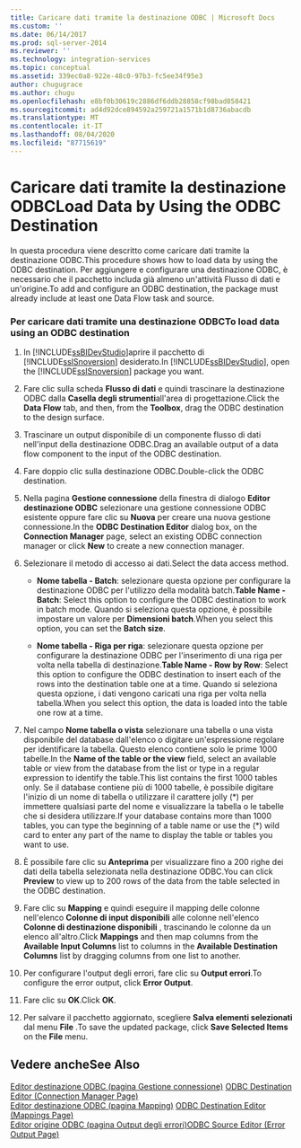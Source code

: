 ```yaml
---
title: Caricare dati tramite la destinazione ODBC | Microsoft Docs
ms.custom: ''
ms.date: 06/14/2017
ms.prod: sql-server-2014
ms.reviewer: ''
ms.technology: integration-services
ms.topic: conceptual
ms.assetid: 339ec0a8-922e-48c0-97b3-fc5ee34f95e3
author: chugugrace
ms.author: chugu
ms.openlocfilehash: e8bf0b30619c2886df6ddb28858cf98bad858421
ms.sourcegitcommit: ad4d92dce894592a259721a1571b1d8736abacdb
ms.translationtype: MT
ms.contentlocale: it-IT
ms.lasthandoff: 08/04/2020
ms.locfileid: "87715619"
---
```

# <a name="load-data-by-using-the-odbc-destination"></a><span data-ttu-id="3d8b2-102">Caricare dati tramite la destinazione ODBC</span><span class="sxs-lookup"><span data-stu-id="3d8b2-102">Load Data by Using the ODBC Destination</span></span>
  <span data-ttu-id="3d8b2-103">In questa procedura viene descritto come caricare dati tramite la destinazione ODBC.</span><span class="sxs-lookup"><span data-stu-id="3d8b2-103">This procedure shows how to load data by using the ODBC destination.</span></span> <span data-ttu-id="3d8b2-104">Per aggiungere e configurare una destinazione ODBC, è necessario che il pacchetto includa già almeno un'attività Flusso di dati e un'origine.</span><span class="sxs-lookup"><span data-stu-id="3d8b2-104">To add and configure an ODBC destination, the package must already include at least one Data Flow task and source.</span></span>  
  
### <a name="to-load-data-using-an-odbc-destination"></a><span data-ttu-id="3d8b2-105">Per caricare dati tramite una destinazione ODBC</span><span class="sxs-lookup"><span data-stu-id="3d8b2-105">To load data using an ODBC destination</span></span>  
  
1.  <span data-ttu-id="3d8b2-106">In [!INCLUDE[ssBIDevStudio](../../includes/ssbidevstudio-md.md)]aprire il pacchetto di [!INCLUDE[ssISnoversion](../../includes/ssisnoversion-md.md)] desiderato.</span><span class="sxs-lookup"><span data-stu-id="3d8b2-106">In [!INCLUDE[ssBIDevStudio](../../includes/ssbidevstudio-md.md)], open the [!INCLUDE[ssISnoversion](../../includes/ssisnoversion-md.md)] package you want.</span></span>  
  
2.  <span data-ttu-id="3d8b2-107">Fare clic sulla scheda **Flusso di dati** e quindi trascinare la destinazione ODBC dalla **Casella degli strumenti**all'area di progettazione.</span><span class="sxs-lookup"><span data-stu-id="3d8b2-107">Click the **Data Flow** tab, and then, from the **Toolbox**, drag the ODBC destination to the design surface.</span></span>  
  
3.  <span data-ttu-id="3d8b2-108">Trascinare un output disponibile di un componente flusso di dati nell'input della destinazione ODBC.</span><span class="sxs-lookup"><span data-stu-id="3d8b2-108">Drag an available output of a data flow component to the input of the ODBC destination.</span></span>  
  
4.  <span data-ttu-id="3d8b2-109">Fare doppio clic sulla destinazione ODBC.</span><span class="sxs-lookup"><span data-stu-id="3d8b2-109">Double-click the ODBC destination.</span></span>  
  
5.  <span data-ttu-id="3d8b2-110">Nella pagina **Gestione connessione** della finestra di dialogo **Editor destinazione ODBC** selezionare una gestione connessione ODBC esistente oppure fare clic su **Nuova** per creare una nuova gestione connessione.</span><span class="sxs-lookup"><span data-stu-id="3d8b2-110">In the **ODBC Destination Editor** dialog box, on the **Connection Manager** page, select an existing ODBC connection manager or click **New** to create a new connection manager.</span></span>  
  
6.  <span data-ttu-id="3d8b2-111">Selezionare il metodo di accesso ai dati.</span><span class="sxs-lookup"><span data-stu-id="3d8b2-111">Select the data access method.</span></span>  
  
    -   <span data-ttu-id="3d8b2-112">**Nome tabella - Batch**: selezionare questa opzione per configurare la destinazione ODBC per l'utilizzo della modalità batch.</span><span class="sxs-lookup"><span data-stu-id="3d8b2-112">**Table Name - Batch**: Select this option to configure the ODBC destination to work in batch mode.</span></span> <span data-ttu-id="3d8b2-113">Quando si seleziona questa opzione, è possibile impostare un valore per **Dimensioni batch**.</span><span class="sxs-lookup"><span data-stu-id="3d8b2-113">When you select this option, you can set the **Batch size**.</span></span>  
  
    -   <span data-ttu-id="3d8b2-114">**Nome tabella - Riga per riga**: selezionare questa opzione per configurare la destinazione ODBC per l'inserimento di una riga per volta nella tabella di destinazione.</span><span class="sxs-lookup"><span data-stu-id="3d8b2-114">**Table Name - Row by Row**: Select this option to configure the ODBC destination to insert each of the rows into the destination table one at a time.</span></span> <span data-ttu-id="3d8b2-115">Quando si seleziona questa opzione, i dati vengono caricati una riga per volta nella tabella.</span><span class="sxs-lookup"><span data-stu-id="3d8b2-115">When you select this option, the data is loaded into the table one row at a time.</span></span>  
  
7.  <span data-ttu-id="3d8b2-116">Nel campo **Nome tabella o vista** selezionare una tabella o una vista disponibile del database dall'elenco o digitare un'espressione regolare per identificare la tabella. Questo elenco contiene solo le prime 1000 tabelle.</span><span class="sxs-lookup"><span data-stu-id="3d8b2-116">In the **Name of the table or the view** field, select an available table or view from the database from the list or type in a regular expression to identify the table.This list contains the first 1000 tables only.</span></span> <span data-ttu-id="3d8b2-117">Se il database contiene più di 1000 tabelle, è possibile digitare l'inizio di un nome di tabella o utilizzare il carattere jolly (\*) per immettere qualsiasi parte del nome e visualizzare la tabella o le tabelle che si desidera utilizzare.</span><span class="sxs-lookup"><span data-stu-id="3d8b2-117">If your database contains more than 1000 tables, you can type the beginning of a table name or use the (\*) wild card to enter any part of the name to display the table or tables you want to use.</span></span>  
  
8.  <span data-ttu-id="3d8b2-118">È possibile fare clic su **Anteprima** per visualizzare fino a 200 righe dei dati della tabella selezionata nella destinazione ODBC.</span><span class="sxs-lookup"><span data-stu-id="3d8b2-118">You can click **Preview** to view up to 200 rows of the data from the table selected in the ODBC destination.</span></span>  
  
9. <span data-ttu-id="3d8b2-119">Fare clic su **Mapping** e quindi eseguire il mapping delle colonne nell'elenco **Colonne di input disponibili** alle colonne nell'elenco **Colonne di destinazione disponibili** , trascinando le colonne da un elenco all'altro.</span><span class="sxs-lookup"><span data-stu-id="3d8b2-119">Click **Mappings** and then map columns from the **Available Input Columns** list to columns in the **Available Destination Columns** list by dragging columns from one list to another.</span></span>  
  
10. <span data-ttu-id="3d8b2-120">Per configurare l'output degli errori, fare clic su **Output errori**.</span><span class="sxs-lookup"><span data-stu-id="3d8b2-120">To configure the error output, click **Error Output**.</span></span>  
  
11. <span data-ttu-id="3d8b2-121">Fare clic su **OK**.</span><span class="sxs-lookup"><span data-stu-id="3d8b2-121">Click **OK**.</span></span>  
  
12. <span data-ttu-id="3d8b2-122">Per salvare il pacchetto aggiornato, scegliere **Salva elementi selezionati** dal menu **File** .</span><span class="sxs-lookup"><span data-stu-id="3d8b2-122">To save the updated package, click **Save Selected Items** on the **File** menu.</span></span>  
  
## <a name="see-also"></a><span data-ttu-id="3d8b2-123">Vedere anche</span><span class="sxs-lookup"><span data-stu-id="3d8b2-123">See Also</span></span>  
 <span data-ttu-id="3d8b2-124">[Editor destinazione ODBC &#40;pagina Gestione connessione&#41;](../odbc-destination-editor-connection-manager-page.md) </span><span class="sxs-lookup"><span data-stu-id="3d8b2-124">[ODBC Destination Editor &#40;Connection Manager Page&#41;](../odbc-destination-editor-connection-manager-page.md) </span></span>  
 <span data-ttu-id="3d8b2-125">[Editor destinazione ODBC &#40;pagina Mapping&#41;](../odbc-destination-editor-mappings-page.md) </span><span class="sxs-lookup"><span data-stu-id="3d8b2-125">[ODBC Destination Editor &#40;Mappings Page&#41;](../odbc-destination-editor-mappings-page.md) </span></span>  
 [<span data-ttu-id="3d8b2-126">Editor origine ODBC &#40;pagina Output degli errori&#41;</span><span class="sxs-lookup"><span data-stu-id="3d8b2-126">ODBC Source Editor &#40;Error Output Page&#41;</span></span>](../odbc-source-editor-error-output-page.md)  
  
  
